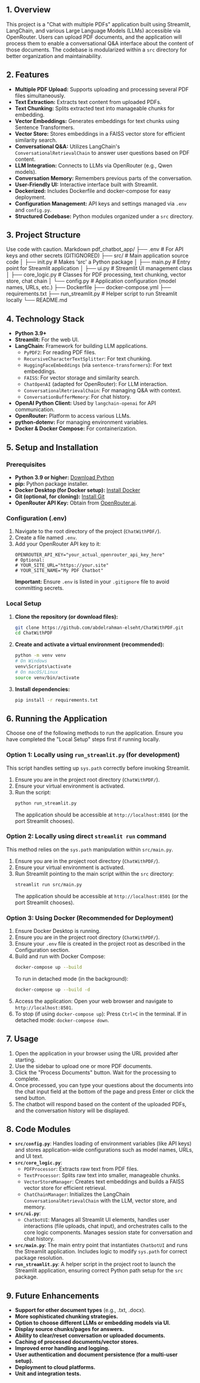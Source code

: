 
## 1. Overview

This project is a "Chat with multiple PDFs" application built using Streamlit, LangChain, and various Large Language Models (LLMs) accessible via OpenRouter. Users can upload PDF documents, and the application will process them to enable a conversational Q&A interface about the content of those documents. The codebase is modularized within a `src` directory for better organization and maintainability.

## 2. Features

*   **Multiple PDF Upload:** Supports uploading and processing several PDF files simultaneously.
*   **Text Extraction:** Extracts text content from uploaded PDFs.
*   **Text Chunking:** Splits extracted text into manageable chunks for embedding.
*   **Vector Embeddings:** Generates embeddings for text chunks using Sentence Transformers.
*   **Vector Store:** Stores embeddings in a FAISS vector store for efficient similarity search.
*   **Conversational Q&A:** Utilizes LangChain's `ConversationalRetrievalChain` to answer user questions based on PDF content.
*   **LLM Integration:** Connects to LLMs via OpenRouter (e.g., Qwen models).
*   **Conversation Memory:** Remembers previous parts of the conversation.
*   **User-Friendly UI:** Interactive interface built with Streamlit.
*   **Dockerized:** Includes Dockerfile and docker-compose for easy deployment.
*   **Configuration Management:** API keys and settings managed via `.env` and `config.py`.
*   **Structured Codebase:** Python modules organized under a `src` directory.

## 3. Project Structure
Use code with caution.
Markdown
pdf_chatbot_app/
├── .env # For API keys and other secrets (GITIGNORED)
├── src/ # Main application source code
│ ├── init.py # Makes 'src' a Python package
│ ├── main.py # Entry point for Streamlit application
│ ├── ui.py # Streamlit UI management class
│ ├── core_logic.py # Classes for PDF processing, text chunking, vector store, chat chain
│ └── config.py # Application configuration (model names, URLs, etc.)
├── Dockerfile
├── docker-compose.yml
├── requirements.txt
├── run_streamlit.py # Helper script to run Streamlit locally
└── README.md
## 4. Technology Stack

*   **Python 3.9+**
*   **Streamlit:** For the web UI.
*   **LangChain:** Framework for building LLM applications.
    *   `PyPDF2`: For reading PDF files.
    *   `RecursiveCharacterTextSplitter`: For text chunking.
    *   `HuggingFaceEmbeddings` (via `sentence-transformers`): For text embeddings.
    *   `FAISS`: For vector storage and similarity search.
    *   `ChatOpenAI` (adapted for OpenRouter): For LLM interaction.
    *   `ConversationalRetrievalChain`: For managing Q&A with context.
    *   `ConversationBufferMemory`: For chat history.
*   **OpenAI Python Client:** Used by `langchain-openai` for API communication.
*   **OpenRouter:** Platform to access various LLMs.
*   **python-dotenv:** For managing environment variables.
*   **Docker & Docker Compose:** For containerization.

## 5. Setup and Installation

### Prerequisites

*   **Python 3.9 or higher:** [Download Python](https://www.python.org/downloads/)
*   **pip:** Python package installer.
*   **Docker Desktop (for Docker setup):** [Install Docker](https://www.docker.com/products/docker-desktop/)
*   **Git (optional, for cloning):** [Install Git](https://git-scm.com/downloads)
*   **OpenRouter API Key:** Obtain from [OpenRouter.ai](https://openrouter.ai/).

### Configuration (.env)

1.  Navigate to the root directory of the project (`ChatWithPDF/`).
2.  Create a file named `.env`.
3.  Add your OpenRouter API key to it:
    ```env
    OPENROUTER_API_KEY="your_actual_openrouter_api_key_here"
    # Optional:
    # YOUR_SITE_URL="https://your.site"
    # YOUR_SITE_NAME="My PDF Chatbot"
    ```
    **Important:** Ensure `.env` is listed in your `.gitignore` file to avoid committing secrets.

### Local Setup

1.  **Clone the repository (or download files):**
    ```bash
    git clone https://github.com/abdelrahman-elseht/ChatWithPDF.git 
    cd ChatWithPDF
    ```

2.  **Create and activate a virtual environment (recommended):**
    ```bash
    python -m venv venv
    # On Windows
    venv\Scripts\activate
    # On macOS/Linux
    source venv/bin/activate
    ```

3.  **Install dependencies:**
    ```bash
    pip install -r requirements.txt
    ```

## 6. Running the Application

Choose one of the following methods to run the application. Ensure you have completed the "Local Setup" steps first if running locally.

### Option 1: Locally using `run_streamlit.py` (for development)

This script handles setting up `sys.path` correctly before invoking Streamlit.

1.  Ensure you are in the project root directory (`ChatWithPDF/`).
2.  Ensure your virtual environment is activated.
3.  Run the script:
    ```bash
    python run_streamlit.py
    ```
    The application should be accessible at `http://localhost:8501` (or the port Streamlit chooses).

### Option 2: Locally using direct `streamlit run` command

This method relies on the `sys.path` manipulation within `src/main.py`.

1.  Ensure you are in the project root directory (`ChatWithPDF/`).
2.  Ensure your virtual environment is activated.
3.  Run Streamlit pointing to the main script within the `src` directory:
    ```bash
    streamlit run src/main.py
    ```
    The application should be accessible at `http://localhost:8501` (or the port Streamlit chooses).

### Option 3: Using Docker (Recommended for Deployment)

1.  Ensure Docker Desktop is running.
2.  Ensure you are in the project root directory (`ChatWithPDF/`).
3.  Ensure your `.env` file is created in the project root as described in the Configuration section.
4.  Build and run with Docker Compose:
    ```bash
    docker-compose up --build
    ```
    To run in detached mode (in the background):
    ```bash
    docker-compose up --build -d
    ```
5.  Access the application:
    Open your web browser and navigate to `http://localhost:8501`.
6.  To stop (if using `docker-compose up`):
    Press `Ctrl+C` in the terminal.
    If in detached mode: `docker-compose down`.

## 7. Usage

1.  Open the application in your browser using the URL provided after starting.
2.  Use the sidebar to upload one or more PDF documents.
3.  Click the "Process Documents" button. Wait for the processing to complete.
4.  Once processed, you can type your questions about the documents into the chat input field at the bottom of the page and press Enter or click the send button.
5.  The chatbot will respond based on the content of the uploaded PDFs, and the conversation history will be displayed.

## 8. Code Modules

*   **`src/config.py`**: Handles loading of environment variables (like API keys) and stores application-wide configurations such as model names, URLs, and UI text.
*   **`src/core_logic.py`**:
    *   `PDFProcessor`: Extracts raw text from PDF files.
    *   `TextProcessor`: Splits raw text into smaller, manageable chunks.
    *   `VectorStoreManager`: Creates text embeddings and builds a FAISS vector store for efficient retrieval.
    *   `ChatChainManager`: Initializes the LangChain `ConversationalRetrievalChain` with the LLM, vector store, and memory.
*   **`src/ui.py`**:
    *   `ChatbotUI`: Manages all Streamlit UI elements, handles user interactions (file uploads, chat input), and orchestrates calls to the core logic components. Manages session state for conversation and chat history.
*   **`src/main.py`**: The main entry point that instantiates `ChatbotUI` and runs the Streamlit application. Includes logic to modify `sys.path` for correct package resolution.
*   **`run_streamlit.py`**: A helper script in the project root to launch the Streamlit application, ensuring correct Python path setup for the `src` package.

## 9. Future Enhancements

*   **Support for other document types** (e.g., .txt, .docx).
*   **More sophisticated chunking strategies.**
*   **Option to choose different LLMs or embedding models via UI.**
*   **Display source chunks/pages for answers.**
*   **Ability to clear/reset conversation or uploaded documents.**
*   **Caching of processed documents/vector stores.**
*   **Improved error handling and logging.**
*   **User authentication and document persistence (for a multi-user setup).**
*   **Deployment to cloud platforms.**
*   **Unit and integration tests.**

